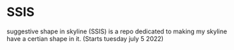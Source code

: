 # SSIS
suggestive shape in skyline (SSIS) is a repo dedicated to making my skyline have a certian shape in it.
(Starts tuesday july 5 2022)
